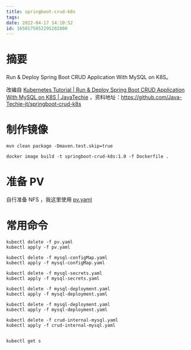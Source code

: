 ```yaml
---
title: springboot-crud-k8s
tags: 
date: 2022-04-17 14:10:52
id: 1650175852295202800
---
```

# 摘要

Run & Deploy Spring Boot CRUD Application With MySQL on K8S。

改编自 [Kubernetes Tutorial | Run & Deploy Spring Boot CRUD Application With MySQL on K8S | JavaTechie](https://www.youtube.com/watch?v=pIPji3_rYPY) ，资料地址：https://github.com/Java-Techie-jt/springboot-crud-k8s 

# 制作镜像

```
mvn clean package -Dmaven.test.skip=true 
```

```
docker image build -t springboot-crud-k8s:1.0 -f Dockerfile .
```



# 准备 PV

自行准备 NFS ，我这里使用 [pv.yaml](internal-mysql\pv.yaml) 





# 常用命令

```
kubectl delete -f pv.yaml
kubectl apply -f pv.yaml

kubectl delete -f mysql-configMap.yaml
kubectl apply -f mysql-configMap.yaml

kubectl delete -f mysql-secrets.yaml
kubectl apply -f mysql-secrets.yaml

kubectl delete -f mysql-deployment.yaml
kubectl apply -f mysql-deployment.yaml

kubectl delete -f mysql-deployment.yaml
kubectl apply -f mysql-deployment.yaml

kubectl delete -f crud-internal-mysql.yaml
kubectl apply -f crud-internal-mysql.yaml


kubectl get s





```





